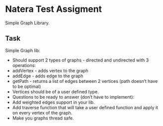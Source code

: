 # Natera Test Assigment

Simple Graph Library.

## Task
Simple Graph lib: 
- Should support 2 types of graphs - directed and undirected with 3 operations:
- addVertex - adds vertex to the graph
- addEdge - adds edge to the graph
- getPath - returns a list of edges between 2 vertices (path doesn’t have to be optimal)
- Vertices should be of a user defined type.
- Questions to be ready to answer (don’t have to implement):
- Add weighted edges support in your lib.
- Add traverse function that will take a user defined function and apply it on every vertex of the graph.
- Make you graphs thread safe.
